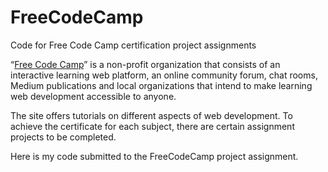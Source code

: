 # FreeCodeCamp
Code for Free Code Camp certification project assignments

“<a href="https://www.freecodecamp.org/">Free Code Camp</a>” is a non-profit organization that consists of an interactive learning web platform, an online community forum, chat rooms, Medium publications and local organizations that intend to make learning web development accessible to anyone.

The site offers tutorials on different aspects of web development. To achieve the certificate for each subject, there are certain assignment projects to be completed.

Here is my code submitted to the FreeCodeCamp project assignment.
